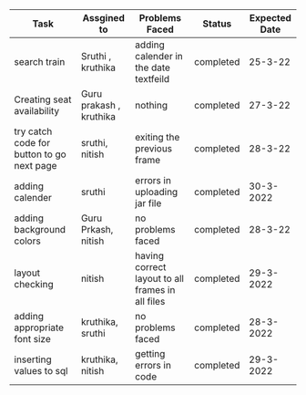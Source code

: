 | Task | Assgined to | Problems Faced | Status | Expected Date |
|------|-------------|----------------|--------|----------------|
| search train   | Sruthi , kruthika    | adding calender in the date textfeild | completed | 25-3-22
| Creating seat availability | Guru prakash , kruthika | nothing | completed     | 27-3-22
| try catch code for button to go next page |   sruthi, nitish     |exiting the  previous frame  | completed| 28-3-22
| adding calender |sruthi   |  errors in uploading jar file | completed | 30-3-2022
| adding background colors   |  Guru Prkash, nitish     | no problems faced | completed     | 28-3-22
| layout checking  | nitish    | having correct layout to all frames in all files | completed | 29-3-2022
| adding appropriate font size | kruthika, sruthi   | no problems faced | completed | 28-3-2022
| inserting values to sql | kruthika, nitish  | getting errors in code | completed | 29-3-2022





